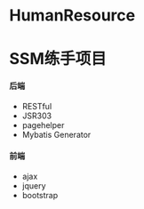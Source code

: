 # HumanResource
 
 # SSM练手项目
 
 #### 后端
* RESTful
* JSR303
* pagehelper
* Mybatis Generator

#### 前端
* ajax
* jquery
* bootstrap
